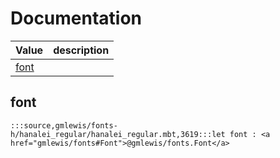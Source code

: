 # Documentation
|Value|description|
|---|---|
|[font](#font)||

## font

```moonbit
:::source,gmlewis/fonts-h/hanalei_regular/hanalei_regular.mbt,3619:::let font : <a href="gmlewis/fonts#Font">@gmlewis/fonts.Font</a>
```

